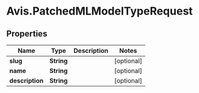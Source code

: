 # Avis.PatchedMLModelTypeRequest

## Properties

| Name            | Type       | Description | Notes      |
| --------------- | ---------- | ----------- | ---------- |
| **slug**        | **String** |             | [optional] |
| **name**        | **String** |             | [optional] |
| **description** | **String** |             | [optional] |
